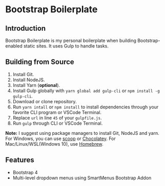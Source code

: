 # Bootstrap Boilerplate

## Introduction

Bootstrap Boilerplate is my personal boilerplate when building Bootstrap-enabled static sites. It uses Gulp to handle tasks.

## Building from Source

1. Install Git.
2. Install NodeJS.
3. Install Yarn (**optional**).
4. Install Gulp globally with `yarn global add gulp-cli` or `npm install -g gulp-cli`.
5. Download or clone repository.
6. Run `yarn intall` or `npm install` to install dependencies through your favorite CLI program or VSCode Terminal.
7. Replace `url` in line `45` of your `gulpfile.js`.
8. Run `gulp` through CLI or VSCode Terminal.

**Note:** 
I suggest using package managers to install Git, NodeJS and yarn. For Windows, you can use [scoop](https://scoop.sh) or [Chocolatey](https://chocolatey.org). For Mac/Linux/WSL(Windows 10), use [Homebrew](https://brew.sh).

## Features

* Bootstrap 4
* Multi-level dropdown menus using SmartMenus Bootstrap Addon